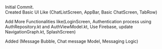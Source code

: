 Initial Commit.  
Created Basic UI Like (ChatListScreen, AppBar, Basic ChatScreen, TabRow)

Add More Functionalities like(LoginScreen, Authentication process using AuthRepository.kt and AuthViewModel.kt, Use Firebase, update NavigationGraph.kt, SplashScreen)

Added (Message Bubble, Chat message Model, Messaging Logic)
